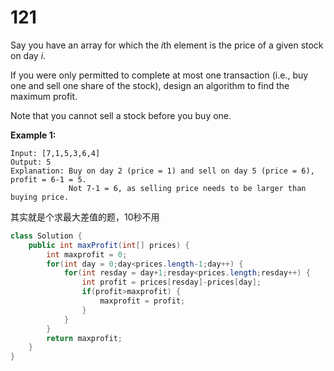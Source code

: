 # 121

Say you have an array for which the *i*th element is the price of a given stock on day *i*.

If you were only permitted to complete at most one transaction (i.e.,  buy one and sell one share of the stock), design an algorithm to find  the maximum profit.

Note that you cannot sell a stock before you buy one.

**Example 1:**

```
Input: [7,1,5,3,6,4]
Output: 5
Explanation: Buy on day 2 (price = 1) and sell on day 5 (price = 6), profit = 6-1 = 5.
             Not 7-1 = 6, as selling price needs to be larger than buying price.
```

其实就是个求最大差值的题，10秒不用

```java
class Solution {
    public int maxProfit(int[] prices) {
        int maxprofit = 0;
        for(int day = 0;day<prices.length-1;day++) {
        	for(int resday = day+1;resday<prices.length;resday++) {
        		int profit = prices[resday]-prices[day];
        		if(profit>maxprofit) {
        			maxprofit = profit;
        		}
        	}
        }
        return maxprofit;
    }
}
```

